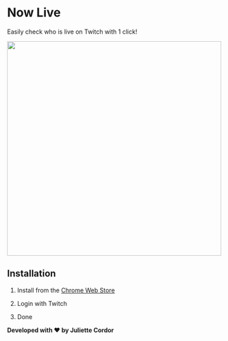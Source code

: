 # Now Live

Easily check who is live on Twitch with 1 click!

<img title="" src="https://raw.githubusercontent.com/jamesinaxx/NowLive/staging/src/assets/screenshots/Dark.jpg" alt="" width="500">

## Installation

1. Install from the [Chrome Web Store](https://chrome.google.com/webstore/detail/now-live/fonhghodpbmhkkccljcjkpjjooehflpk)

2. Login with Twitch

3. Done

**Developed with ❤️ by Juliette Cordor**

